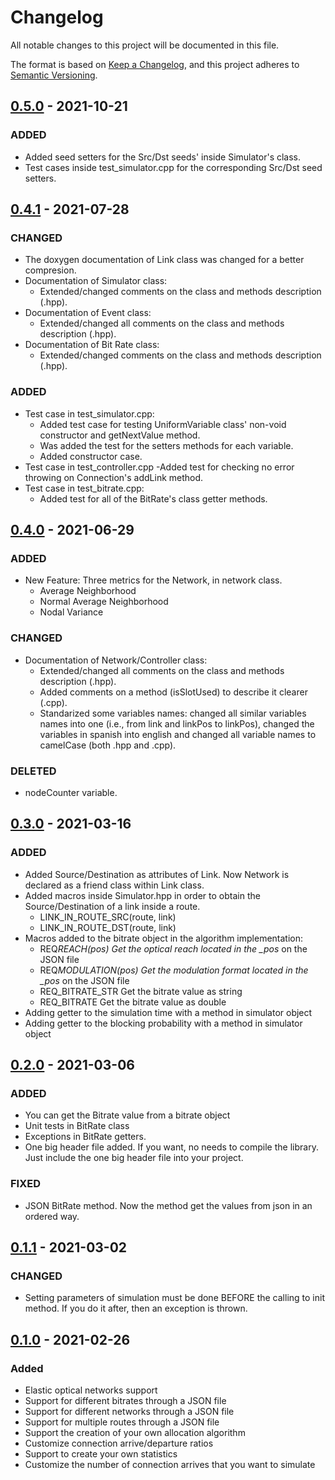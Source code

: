 # Changelog

All notable changes to this project will be documented in this file.

The format is based on [Keep a Changelog](https://keepachangelog.com/en/1.0.0/),
and this project adheres to [Semantic Versioning](https://semver.org/spec/v2.0.0.html).

## [0.5.0] - 2021-10-21

### ADDED

- Added seed setters for the Src/Dst seeds' inside Simulator's class. 
- Test cases inside test_simulator.cpp for the corresponding Src/Dst seed setters.

## [0.4.1] - 2021-07-28

### CHANGED

- The doxygen documentation of Link class was changed for a better compresion.
- Documentation of Simulator class:
  - Extended/changed comments on the class and methods description (.hpp).
- Documentation of Event class:
  - Extended/changed all comments on the class and methods description (.hpp).
- Documentation of Bit Rate class:
  - Extended/changed comments on the class and methods description (.hpp).
    
### ADDED

- Test case in test_simulator.cpp:
  - Added test case for testing UniformVariable class' non-void constructor and getNextValue method.
  - Was added the test for the setters methods for each variable.
  - Added constructor case.
- Test case in test_controller.cpp
    -Added test for checking no error throwing on Connection's addLink method.
- Test case in test_bitrate.cpp:
  - Added test for all of the BitRate's class getter methods.


## [0.4.0] - 2021-06-29

### ADDED

- New Feature: Three metrics for the Network, in network class.
  - Average Neighborhood
  - Normal Average Neighborhood
  - Nodal Variance

### CHANGED

- Documentation of Network/Controller class:
  - Extended/changed all comments on the class and methods description (.hpp).
  - Added comments on a method (isSlotUsed) to describe it clearer (.cpp).
  - Standarized some variables names: changed all similar variables names into one (i.e., from link and linkPos to linkPos), changed the variables in spanish into english and changed all variable names to camelCase (both .hpp and .cpp).

### DELETED

- nodeCounter variable.

## [0.3.0] - 2021-03-16

### ADDED

- Added Source/Destination as attributes of Link. Now Network is declared as a friend class within Link class.
- Added macros inside Simulator.hpp in order to obtain the Source/Destination of a link inside a route.
  - LINK_IN_ROUTE_SRC(route, link)
  - LINK_IN_ROUTE_DST(route, link)
- Macros added to the bitrate object in the algorithm implementation:
  - REQ*REACH(pos) Get the optical reach located in the \_pos* on the JSON file
  - REQ*MODULATION(pos) Get the modulation format located in the \_pos* on the JSON file
  - REQ_BITRATE_STR Get the bitrate value as string
  - REQ_BITRATE Get the bitrate value as double
- Adding getter to the simulation time with a method in simulator object
- Adding getter to the blocking probability with a method in simulator object

## [0.2.0] - 2021-03-06

### ADDED

- You can get the Bitrate value from a bitrate object
- Unit tests in BitRate class
- Exceptions in BitRate getters.
- One big header file added. If you want, no needs to compile the library. Just include the one big header file into your project.

### FIXED

- JSON BitRate method. Now the method get the values from json in an ordered way.

## [0.1.1] - 2021-03-02

### CHANGED

- Setting parameters of simulation must be done BEFORE the calling to init method. If you do it after, then an exception is thrown.

## [0.1.0] - 2021-02-26

### Added

- Elastic optical networks support
- Support for different bitrates through a JSON file
- Support for different networks through a JSON file
- Support for multiple routes through a JSON file
- Support the creation of your own allocation algorithm
- Customize connection arrive/departure ratios
- Support to create your own statistics
- Customize the number of connection arrives that you want to simulate

[0.1.0]: https://gitlab.com/DaniloBorquez/flex-net-sim/-/releases/v0.1.0
[0.1.1]: https://gitlab.com/DaniloBorquez/flex-net-sim/-/compare/v0.1.0...v0.1.1
[0.2.0]: https://gitlab.com/DaniloBorquez/flex-net-sim/-/compare/v0.1.1...v0.2.0
[0.3.0]: https://gitlab.com/DaniloBorquez/flex-net-sim/-/compare/v0.2.0...v0.3.0
[0.4.0]: https://gitlab.com/DaniloBorquez/flex-net-sim/-/compare/v0.3.0...v0.4.0
[0.4.1]: https://gitlab.com/DaniloBorquez/flex-net-sim/-/compare/v0.4.0...v0.4.1
[0.5.0]: https://gitlab.com/DaniloBorquez/flex-net-sim/-/compare/v0.4.1...v0.5.0

